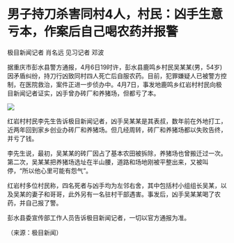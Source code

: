 # 男子持刀杀害同村4人，村民：凶手生意亏本，作案后自己喝农药并报警

极目新闻记者 肖名远 见习记者 邓波

据重庆市彭水县警方通报，4月6日19时许，彭水县鹿鸣乡村民吴某某(男，54岁)
因矛盾纠纷，持刀行凶致同村四人死亡后自服农药。目前，犯罪嫌疑人已被警方控制，在医院救治，案件正进一步侦办中。4月7日，事发地鹿鸣乡红岩村村民向极目新闻记者证实，凶手曾办砖厂和养猪场，但都亏了本。

![](https://inews.gtimg.com/om_bt/OUUM38zlUdoAH4vWfLvtmX3fQW2IdOSh2QYicUtTU8jwsAA/1000)

红岩村村民李先生告诉极目新闻记者，凶手吴某某是其表叔，数年前在外地打工，近两年回到家乡创业办砖厂和养猪场。但几经周转，砖厂和养猪场都以失败告终，并亏了钱。

李先生说，最初，吴某某的砖厂因占了基本农田被拆除，养猪场也曾搬迁过一次。第二次，吴某某把养猪场选址在半山腰，道路和场地刚被平整出来，又被叫停，“所以他心里可能有怨气”。

红岩村多位村民称，四名死者与凶手均为左邻右舍，其中包括村小组组长吴某，以及吴某的妻子和哥哥，此外另有一名驻村干部遇害。事发后，凶手吴某某喝了农药，并自己报了警。

彭水县委宣传部工作人员告诉极目新闻记者，一切以官方通报为准。

（来源：极目新闻）

